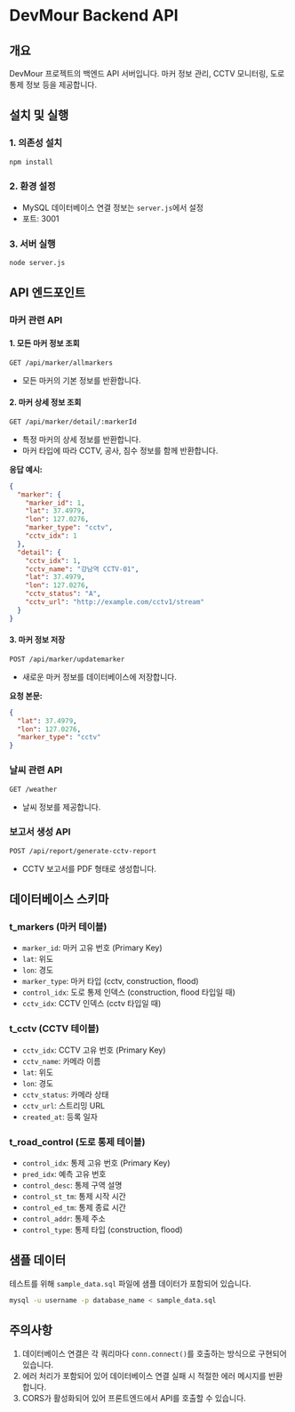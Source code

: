 # DevMour Backend API

## 개요
DevMour 프로젝트의 백엔드 API 서버입니다. 마커 정보 관리, CCTV 모니터링, 도로 통제 정보 등을 제공합니다.

## 설치 및 실행

### 1. 의존성 설치
```bash
npm install
```

### 2. 환경 설정
- MySQL 데이터베이스 연결 정보는 `server.js`에서 설정
- 포트: 3001

### 3. 서버 실행
```bash
node server.js
```

## API 엔드포인트

### 마커 관련 API

#### 1. 모든 마커 정보 조회
```
GET /api/marker/allmarkers
```
- 모든 마커의 기본 정보를 반환합니다.

#### 2. 마커 상세 정보 조회
```
GET /api/marker/detail/:markerId
```
- 특정 마커의 상세 정보를 반환합니다.
- 마커 타입에 따라 CCTV, 공사, 침수 정보를 함께 반환합니다.

**응답 예시:**
```json
{
  "marker": {
    "marker_id": 1,
    "lat": 37.4979,
    "lon": 127.0276,
    "marker_type": "cctv",
    "cctv_idx": 1
  },
  "detail": {
    "cctv_idx": 1,
    "cctv_name": "강남역 CCTV-01",
    "lat": 37.4979,
    "lon": 127.0276,
    "cctv_status": "A",
    "cctv_url": "http://example.com/cctv1/stream"
  }
}
```

#### 3. 마커 정보 저장
```
POST /api/marker/updatemarker
```
- 새로운 마커 정보를 데이터베이스에 저장합니다.

**요청 본문:**
```json
{
  "lat": 37.4979,
  "lon": 127.0276,
  "marker_type": "cctv"
}
```

### 날씨 관련 API
```
GET /weather
```
- 날씨 정보를 제공합니다.

### 보고서 생성 API
```
POST /api/report/generate-cctv-report
```
- CCTV 보고서를 PDF 형태로 생성합니다.

## 데이터베이스 스키마

### t_markers (마커 테이블)
- `marker_id`: 마커 고유 번호 (Primary Key)
- `lat`: 위도
- `lon`: 경도
- `marker_type`: 마커 타입 (cctv, construction, flood)
- `control_idx`: 도로 통제 인덱스 (construction, flood 타입일 때)
- `cctv_idx`: CCTV 인덱스 (cctv 타입일 때)

### t_cctv (CCTV 테이블)
- `cctv_idx`: CCTV 고유 번호 (Primary Key)
- `cctv_name`: 카메라 이름
- `lat`: 위도
- `lon`: 경도
- `cctv_status`: 카메라 상태
- `cctv_url`: 스트리밍 URL
- `created_at`: 등록 일자

### t_road_control (도로 통제 테이블)
- `control_idx`: 통제 고유 번호 (Primary Key)
- `pred_idx`: 예측 고유 번호
- `control_desc`: 통제 구역 설명
- `control_st_tm`: 통제 시작 시간
- `control_ed_tm`: 통제 종료 시간
- `control_addr`: 통제 주소
- `control_type`: 통제 타입 (construction, flood)

## 샘플 데이터

테스트를 위해 `sample_data.sql` 파일에 샘플 데이터가 포함되어 있습니다.

```bash
mysql -u username -p database_name < sample_data.sql
```

## 주의사항

1. 데이터베이스 연결은 각 쿼리마다 `conn.connect()`를 호출하는 방식으로 구현되어 있습니다.
2. 에러 처리가 포함되어 있어 데이터베이스 연결 실패 시 적절한 에러 메시지를 반환합니다.
3. CORS가 활성화되어 있어 프론트엔드에서 API를 호출할 수 있습니다.
